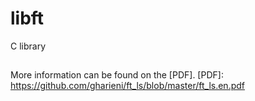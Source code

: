 # libft
C library

##
More information can be found on the [PDF].
[PDF]: https://github.com/gharieni/ft_ls/blob/master/ft_ls.en.pdf

